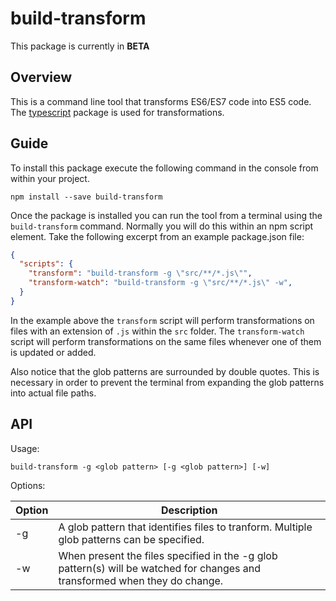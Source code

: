 # build-transform

This package is currently in **BETA**

## Overview
This is a command line tool that transforms ES6/ES7 code into ES5 code.
The [typescript](https://www.npmjs.com/package/typescript) package is used for transformations.

## Guide

To install this package execute the following command in the console from within your project.

```
npm install --save build-transform
```

Once the package is installed you can run the tool from a terminal using the `build-transform` command.  Normally you will
do this within an npm script element.  Take the following excerpt from an example package.json file:

```JSON
{
  "scripts": {
    "transform": "build-transform -g \"src/**/*.js\"",
    "transform-watch": "build-transform -g \"src/**/*.js\" -w",
  }
}
```

In the example above the `transform` script will perform transformations on files with an extension of `.js` within the `src` folder.
The `transform-watch` script will perform transformations on the same files whenever one of them is updated or added.

Also notice that the glob patterns are surrounded by double quotes.  This is necessary in order to prevent the terminal from expanding
the glob patterns into actual file paths.

## API

Usage:
```
build-transform -g <glob pattern> [-g <glob pattern>] [-w]
```
Options:

| Option | Description |
| ---    | ---         |
| -g     | A glob pattern that identifies files to tranform.  Multiple glob patterns can be specified. |
| -w     | When present the files specified in the -g glob pattern(s) will be watched for changes and transformed when they do change. |
